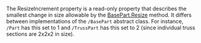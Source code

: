 The ResizeIncrement property is a read-only property that describes the smallest change in size allowable by the [BasePart.Resize](https://developer.roblox.com/api-reference/function/BasePart/Resize) method. It differs between implementations of the `/BasePart` abstract class. For instance, `/Part` has this set to 1 and `/TrussPart` has this set to 2 (since individual truss sections are 2x2x2 in size).